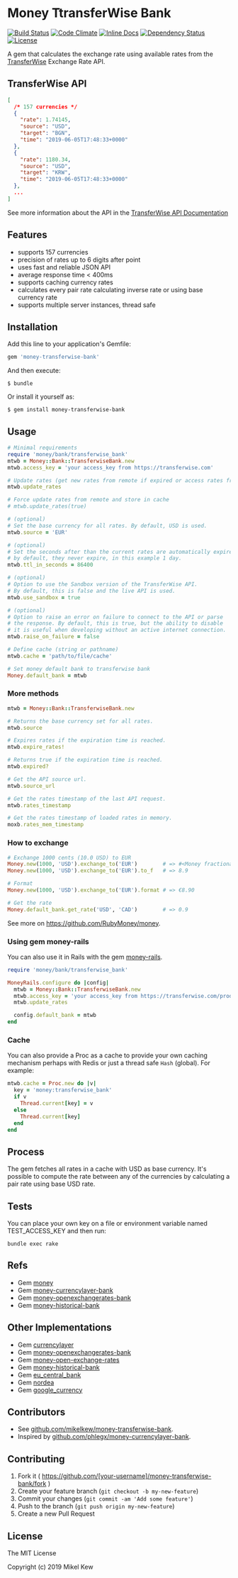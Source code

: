 # Money TtransferWise Bank

<!-- [![Gem Version](https://badge.fury.io/rb/money-transferwise-bank.svg)](https://rubygems.org/gems/money-transferwise-bank)
[![Gem](https://img.shields.io/gem/dt/money-transferwise-bank.svg?maxAge=2592000)](https://rubygems.org/gems/money-transferwise-bank) -->
[![Build Status](https://secure.travis-ci.org/mikelkew/money-transferwise-bank.svg?branch=master)](https://travis-ci.org/mikelkew/money-transferwise-bank)
[![Code Climate](https://api.codeclimate.com/v1/badges/2f2915f2fb539324fe3f/maintainability)](https://codeclimate.com/github/mikelkew/money-transferwise-bank)
[![Inline Docs](http://inch-ci.org/github/mikelkew/money-transferwise-bank.svg?branch=master)](http://inch-ci.org/github/mikelkew/money-transferwise-bank)
[![Dependency Status](https://gemnasium.com/mikelkew/money-transferwise-bank.svg)](https://gemnasium.com/mikelkew/money-transferwise-bank)
[![License](https://img.shields.io/github/license/mikelkew/money-transferwise-bank.svg)](http://opensource.org/licenses/MIT)

A gem that calculates the exchange rate using available rates from the [TransferWise](https://transferwise.com/) Exchange Rate API.

## TransferWise API

~~~ json
[
  /* 157 currencies */
  {
    "rate": 1.74145,
    "source": "USD",
    "target": "BGN",
    "time": "2019-06-05T17:48:33+0000"
  },
  {
    "rate": 1180.34,
    "source": "USD",
    "target": "KRW",
    "time": "2019-06-05T17:48:33+0000"
  },
  ...
]
~~~

See more information about the API in the [TransferWise API Documentation](https://api-docs.transferwise.com/#exchange-rates)

## Features

* supports 157 currencies
* precision of rates up to 6 digits after point
* uses fast and reliable JSON API
* average response time < 400ms
* supports caching currency rates
* calculates every pair rate calculating inverse rate or using base currency rate
* supports multiple server instances, thread safe

## Installation

Add this line to your application's Gemfile:

```ruby
gem 'money-transferwise-bank'
```

And then execute:

    $ bundle

Or install it yourself as:

    $ gem install money-transferwise-bank

## Usage

~~~ ruby
# Minimal requirements
require 'money/bank/transferwise_bank'
mtwb = Money::Bank::TransferwiseBank.new
mtwb.access_key = 'your access_key from https://transferwise.com'

# Update rates (get new rates from remote if expired or access rates from cache)
mtwb.update_rates

# Force update rates from remote and store in cache
# mtwb.update_rates(true)

# (optional)
# Set the base currency for all rates. By default, USD is used.
mtwb.source = 'EUR'

# (optional)
# Set the seconds after than the current rates are automatically expired
# by default, they never expire, in this example 1 day.
mtwb.ttl_in_seconds = 86400

# (optional)
# Option to use the Sandbox version of the TransferWise API.
# By default, this is false and the live API is used.
mtwb.use_sandbox = true

# (optional)
# Option to raise an error on failure to connect to the API or parse
# the response. By default, this is true, but the ability to disable
# it is useful when developing without an active internet connection.
mtwb.raise_on_failure = false

# Define cache (string or pathname)
mtwb.cache = 'path/to/file/cache'

# Set money default bank to transferwise bank
Money.default_bank = mtwb
~~~

### More methods

~~~ ruby
mtwb = Money::Bank::TransferwiseBank.new

# Returns the base currency set for all rates.
mtwb.source

# Expires rates if the expiration time is reached.
mtwb.expire_rates!

# Returns true if the expiration time is reached.
mtwb.expired?

# Get the API source url.
mtwb.source_url

# Get the rates timestamp of the last API request.
mtwb.rates_timestamp

# Get the rates timestamp of loaded rates in memory.
moxb.rates_mem_timestamp
~~~

### How to exchange

~~~ ruby
# Exchange 1000 cents (10.0 USD) to EUR
Money.new(1000, 'USD').exchange_to('EUR')        # => #<Money fractional:89 currency:EUR>
Money.new(1000, 'USD').exchange_to('EUR').to_f   # => 8.9

# Format
Money.new(1000, 'USD').exchange_to('EUR').format # => €8.90

# Get the rate
Money.default_bank.get_rate('USD', 'CAD')        # => 0.9
~~~

See more on https://github.com/RubyMoney/money.

### Using gem money-rails

You can also use it in Rails with the gem [money-rails](https://github.com/RubyMoney/money-rails).

~~~ ruby
require 'money/bank/transferwise_bank'

MoneyRails.configure do |config|
  mtwb = Money::Bank::TransferwiseBank.new
  mtwb.access_key = 'your access_key from https://transferwise.com/product'
  mtwb.update_rates

  config.default_bank = mtwb
end
~~~

### Cache

You can also provide a Proc as a cache to provide your own caching mechanism
perhaps with Redis or just a thread safe `Hash` (global). For example:

~~~ ruby
mtwb.cache = Proc.new do |v|
  key = 'money:transferwise_bank'
  if v
    Thread.current[key] = v
  else
    Thread.current[key]
  end
end
~~~

## Process

The gem fetches all rates in a cache with USD as base currency. It's possible to compute the rate between any of the currencies by calculating a pair rate using base USD rate.

## Tests

You can place your own key on a file or environment
variable named TEST_ACCESS_KEY and then run:

~~~
bundle exec rake
~~~

## Refs

* Gem [money](https://github.com/RubyMoney/money)
* Gem [money-currencylayer-bank](https://github.com/phlegx/money-currencylayer-bank)
* Gem [money-openexchangerates-bank](https://github.com/phlegx/money-openexchangerates-bank)
* Gem [money-historical-bank](https://github.com/atwam/money-historical-bank)

## Other Implementations

* Gem [currencylayer](https://github.com/askuratovsky/currencylayer)
* Gem [money-openexchangerates-bank](https://github.com/phlegx/money-openexchangerates-bank)
* Gem [money-open-exchange-rates](https://github.com/spk/money-open-exchange-rates)
* Gem [money-historical-bank](https://github.com/atwam/money-historical-bank)
* Gem [eu_central_bank](https://github.com/RubyMoney/eu_central_bank)
* Gem [nordea](https://github.com/matiaskorhonen/nordea)
* Gem [google_currency](https://github.com/RubyMoney/google_currency)

## Contributors

* See [github.com/mikelkew/money-transferwise-bank](https://github.com/mikelkew/money-transferwise-bank/graphs/contributors).
* Inspired by [github.com/phlegx/money-currencylayer-bank](https://github.com/phlegx/money-currencylayer-bank/graphs/contributors).

## Contributing

1. Fork it ( https://github.com/[your-username]/money-transferwise-bank/fork )
2. Create your feature branch (`git checkout -b my-new-feature`)
3. Commit your changes (`git commit -am 'Add some feature'`)
4. Push to the branch (`git push origin my-new-feature`)
5. Create a new Pull Request

## License

The MIT License

Copyright (c) 2019 Mikel Kew

